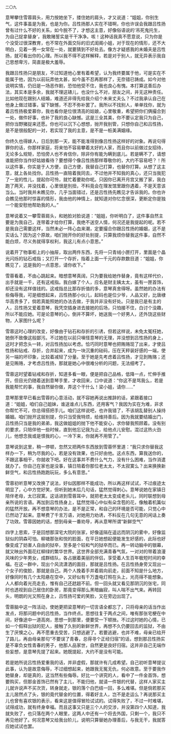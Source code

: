     二〇九 

   意琴攀住雪蓉肩头，用力按她坐下，搂住她的肩头，才又说道：“姐姐，你别生气，这件事虽是为我，也是为你。吕性扬那人实在不错啊，你也许误会我跟吕性扬曾有过什么不好的关系，如今脱不了，才想这主意，好像俗语说的‘吊死鬼托生，为自己捉拿替身’，我敢赌誓实是干干净净。咳！这种话我真不愿意说，只为你是个没受过很深教育，也不常在外面交际的旧式闺阁小姐，对于现在的情形，还不大明白，见着一男一女常在一处，就要猜到不好处去。像方才疑惑我的未婚夫是吕性扬，就可看出你的心理。所以我不得不这样解释，若是对于别人，就无异表示我自己思想卑污，简直是极大羞辱。

   我跟吕性扬只是朋友，不过知道他心里有着希望，认为我终要属于他，可是实在不能属于他，因为以前玩弄他太甚，如今虽不忍再那样了，无奈错已铸成。如今对他说明实情，仍旧是一场恶作剧，恐怕他受不住，我也良心有愧。本打算这善后办法，其实本是多余，我就不理这碴儿，也没什么不对，朋友之间，并无这种责任。比如他现在跟别人结婚，难道还非得先给我介绍个未来丈夫么？不过我承认自己在他身上做过错事，留下缺憾，不忍不弥补罢了。我所以不找别人，单单找你，就为着吕性扬极爱慕你，我也看你是位很清高的姑娘，心里敬重，希望把你们俩撮合到一处，做件好事，也补了我的良心缺憾。这是三全其美，你不要认定我只为自己，把你当野猪捉来还愿。你也可以沉下心想想，抛开我别管，只想你自己和吕性扬，是不是很般配的一对，若实现了我的主意，是不是一桩美满姻缘。

   你终久也得嫁人，日后到那一天，能不能准得到像吕性扬这样好的对象。再说句得罪你的话，你那样家庭，将来怕不容易攀着太好的人家，而且你以前做过女招待，无论多么规矩，恐怕旁人也不肯信你，除非你有能为瞒到底儿。若是瞒不了，请想谁能把你当作好姑娘看待？要想得个像吕性扬那样尊敬你的，大约不容易吧？！所以这件事，你实是于人方便，自己方便，我替自己打算，也替你打算。从想了这主意，就上各处找你。吕性扬一直陪着我同去，不过他并不知我的真心，还只当我犯了一宠的性儿，提起你可怜，就忙着要助你呢。只因你已离开月宫又搬了家，我白跑了两天，并没找着，心里很是別扭，不料竟会在理发馆里跟你遇着，不是天意该当么。当时我并未瞧见你，几乎当面错过，还是吕性扬先瞧见才告诉我的。你也许会瞧见他那时惊喜的情形，我由他的神情上，就知道对你忆念很深，更断定你是独一个能安慰他帮助我的人。”

   意琴说着又一攀雪蓉肩头，和她脸对脸说道：“姐姐，你听明白了，这件事自然主要是为我自己，连带着才给你打算，我绝不送空人情，何况还是我提起的呢。若不是我自己需要这样，当然未必一阵心血来潮，定要撮合你跟吕性扬的婚姻，这不是实话么？因为这个原故，咱们抛开你的好处别提，只算我烦你替我这件事，自然不能白烦，尽义务就得享权利，我这儿有点小意思。”

   说着开了物事柜上的小抽屉，取出两件东西，先将一只青绒小匣打开，里面是个晶光闪烁的钻石戒指；又打开一个存折，指着上面一千元的存款数目道：“姐姐，你瞧见了，这是我的一点意思，请你收下。”

   雪蓉看着，不由心跳起来。暗想意琴真阔，只为要我给她作替身，竟有这样代价，出手就是一千，还有这戒指。我白嫁了个人，应名是财主姨太太，虽有一匣首饰，却还没有这样值钱的。这戒指总比那存折值的多，意琴真舍得呀。虽然她的办法有些侮辱我，可是细想起来，吕性扬那小伙儿，起码也是位少爷，人品又好，比唐棣华高贵多了，倘若真能照她的办法去做，于我并非没有好处。只是我已是有主的人，吕性扬又爱着意琴，我凭空插身进去接她的后场，只怕接不住，白讨个没趣，所以不能应她。可是论意琴的心，倒并不算坏，她送我一个好男人，还外饶这些财物，人家图什么呢？

   雪蓉这时心理的改变，好像由于钻石和存折的引诱，但若这样说，未免太冤枉她，她倒不致像这般鄙污。不过她在以前只嗔怪意琴的无理，并没想到吕性扬的身上，这时才把念头一转，对吕性扬加以考虑。恰巧同时意琴也把贿赂现了出来，才使吕性扬和钻戒、存折，合并起来，成为一块沉重的砝码，压在天秤装好感的一端，使另一端的坏印象，比较着减轻了分量。至于她是先考虑着吕性扬，才见到贿赂；还是见贿赂，才考虑吕性扬，那就是她心中很难分析的问题，无法细考了。

   雪蓉这时望着钻戒和存折，知道多看一眼，便是把自己品格，低降一点，忙伸手推开。但目光仍随着送到意琴手里，才收回来，口中说道：“你这不是骂我么，若是我能帮忙的事，我自然替你做，弄这个干什么！梁小姐，请你……”

   意琴那里早已看出雪蓉的心意活动，就不容她再说出推辞的话，紧跟着接口道：“姐姐，咱们自己姐妹，谁送谁点儿东西，还用客气？我因为实在为难，非求你帮忙不可，你总得搭把手儿。咱们这样说吧，也许我错了，不该胡乱替别人操持婚姻。咱们抛开这层别提，你只当受我特烦，给维持善后。因为我就要结婚出门，吕性扬只当是我的弟弟，我这做姐姐的抛下他不能安心，求你替我照顾着。没有别的要求，只陪伴他一些时候，直到他忘记我为止，给他点儿安慰。混过这热火劲儿，他想念我或是恨我的心，一冷下来，你就再不用管了。”

   意琴说到这里，稍一停顿，忽然又把两件东西放到雪蓉怀里道：“我只求你替我这样办一下，稍为尽我的心，若是没有效果，也只好由他。这点东西，算我送你的，不跟这事相干，你就收下吧。好在这事并不费什么气力，没有什么困难，当作消遣就办了。你自己在家也是没事，镇日陪着你那位老太太，不太寂寞么？出来换换新鲜空气，和吕性扬跑跑玩玩，多么有意思。”

   雪蓉初听意琴又改换了说法，好似因那样不能成功，所以再这样试试，不过痕迹太明显了，心中方觉好笑，但听到她末后几句话，猛然觉得刺心。意琴说她在家镇日陪伴老母，太已寂寞。这话进到雪蓉耳中，就把老太太变成老头儿，同时联想到母亲所说的言语。再加到吕性扬身上，猛然觉得心中似有朵含苞的花，像触着机簧似的猛然开放。再不想意琴的办法，是不是正常，和自己的环境是否可能，只觉心中已然动了起来。意琴费了千言万语，对她用力劝诱，不料反在几句无意的闲话上奏了功效。雪蓉因她的话，想到母亲一番劝导，再从意琴所谓“新鲜空气”

   四字上思索，于是回想那深宅大院的张家，好像遥隔在遥远而阴沉的雾中，好像监狱似的阴森可怕。柳塘那张和悦的脸面，在平日她想起便能发生好感的，此际也好像变成了妨害人自由的狱卒，至多是个较和气的狱卒而已。再一转动脑中的银幕，就又映出外面花红柳绿的繁华世界。这世界全部充满青春气氛，一对对的带着浪漫风味的少年男女，成群结队，各占据着美丽的伴侣，享受着人生百年极短时间的幸福。在这一群中，现出个风流潇洒的面目，那就是吕性扬。在吕性扬身旁又现出一个女子的俊脸，那就是自己。两个人挽着手并着肩向前走，前面不知是什么地方，好像同时有几个太阳悬在空中，又好似有千万盏电灯照在头上，光亮得不能想象。人人都向着光亮走去，惟有自己还趑趄不前。但一回头就又看见那阴沉的张宅，同时也透视到自己居住的卧房，那竟变得那么黑暗幽寂，叫人喘不出气来。再转回头，明朗的光又照在身上，吕性扬可爱的笑脸，又在旁边出现了。

   雪蓉脑中这一阵活动，使她更把梁意琴的一切言语全都忘了，只将母亲的话当作出发点，将那问题中的吕性扬，当作终点。思想往复于两点之间，唯有那张宅梗在中间，好像途中一道高岗，思想一到那里，便要受一下顿挫。不过这时她的心情，已如一个假释出狱的犯人，接触了久别的新鲜世界，再想不久仍要回去的监狱，不由生了厌懊之心，再不愿重去受苦，只想逃避了。若要逃避，也并不难，母亲已给开了路儿，再由母亲那句“不要误了青春，总得寻个正经归宿”的话，想到那吕性扬实是不辜负女性青春的男子，他那人品家世，自然更是良好归宿。这并非自己无端作些妄想，是意琴先提了起来。她既提起，大约不是没有可能。

   若是她所说吕性扬爱重我的话，并非虚假，那就许有几成希望。自己初听意琴提议此事，认为是故意侮辱，不过细想起来，她跟我无冤无仇，何必故意。至于要我作她替身，却是真的，这当然有些侮辱。好比一个讲究的人，看中了一件金首饰，想要购买，但那金首饰已然有了主儿，不能归他，就请一件银的代替，这样人家买主儿就许说声不买次货，转身就走，银的落个白巴结一回，多么难堪。但是倘若那买主儿居然点了头，银的竟代替金的位置，得着好主人，岂不是走运么？再说那买主儿也曾有喜欢银的表示，看来这是值得冒险试试的。试得失败了，不过一时难堪，试得成功，就有终身幸福。而且这事又只是三个人的交涉，并没第四个人知道，我就失败了，也只落在两个人眼里，这两人中还有一个将去外国，只剩一个，我只不再见他好了。何况意琴又给我台阶儿，说明只算替她办理善后，与我无干，我就答应她试试也罢。

